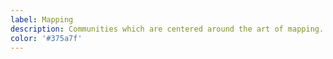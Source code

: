 ```yaml
---
label: Mapping
description: Communities which are centered around the art of mapping.
color: '#375a7f'
---
```

